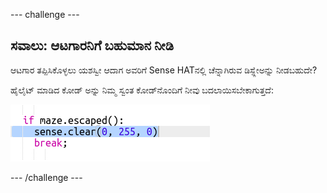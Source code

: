 \--- challenge \---

## ಸವಾಲು: ಆಟಗಾರನಿಗೆ ಬಹುಮಾನ ನೀಡಿ

ಆಟಗಾರ ತಪ್ಪಿಸಿಕೊಳ್ಳಲು ಯಶಸ್ವೀ ಆದಾಗ ಅವರಿಗೆ Sense HAT‌ನಲ್ಲಿ ಚೆನ್ನಾಗಿರುವ ಡಿಸ್ಪ್ಲೇಅನ್ನು ನೀಡಬಹುದೇ?

ಹೈಲೈಟ್ ಮಾಡಿದ ಕೋಡ್ ಅನ್ನು ನಿಮ್ಮ ಸ್ವಂತ ಕೋಡ್‌ನೊಂದಿಗೆ ನೀವು ಬದಲಾಯಿಸಬೇಕಾಗುತ್ತದೆ:

![ಸ್ಕ್ರೀನ್‍ಶಾಟ್](images/compass-reward.png)

\--- /challenge \---